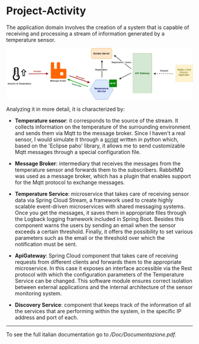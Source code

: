 # Project-Activity
The application domain involves the creation of a system that is capable of receiving and processing a stream of information generated by a temperature sensor.


![Architettura](/Doc/images/Architettura.png)


Analyzing it in more detail, it is characterized by:

* **Temperature sensor**: it corresponds to the source of the stream. It collects information on the temperature of the surrounding environment and sends them via Mqtt to the message broker. Since I haven't a real sensor, I would simulate it through a [script](https://gist.github.com/marianoguerra/be216a581ef7bc23673f501fdea0e15a) written in python which, based on the 'Eclipse paho' library, it allows me to send customizable Mqtt messages through a special configuration file.

* **Message Broker**: intermediary that receives the messages from the temperature sensor and forwards them to the subscribers. RabbitMQ was used as a message broker, which has a plugin that enables support for the Mqtt protocol to exchange messages.

* **Temperature Service**: microservice that takes care of receiving sensor data via Spring Cloud Stream, a framework used to create highly scalable event-driven microservices with shared messaging systems. Once you get the messages, it saves them in appropriate files through the Logback logging framework included in Spring Boot. Besides this component warns the users by sending an email when the sensor exceeds a certain threshold. Finally, it offers the possibility to set various parameters such as the email or the threshold over which the notification must be sent.

* **ApiGateway**: Spring Cloud component that takes care of receiving requests from different clients and forwards them to the appropriate microservice. In this case it exposes an interface accessible via the Rest protocol with which the configuration parameters of the Temperature Service can be changed.
This software module ensures correct isolation between external applications and the internal architecture of the sensor monitoring system.

* **Discovery Service**: component that keeps track of the information of all the services that are performing within the system, in the specific IP address and port of each.</br>

---

To see the full italian documentation go to */Doc/Documentazione.pdf*.
